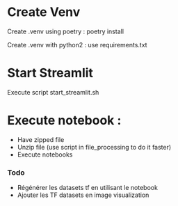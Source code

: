 
# Create Venv
Create .venv using poetry :
poetry install

Create .venv with python2 :
use requirements.txt


# Start Streamlit
Execute script start_streamlit.sh


# Execute notebook :
- Have zipped file
- Unzip file (use script in file_processing to do it faster)
- Execute notebooks




### Todo
- Régénérer les datasets tf en utilisant le notebook
- Ajouter les TF datasets en image visualization
